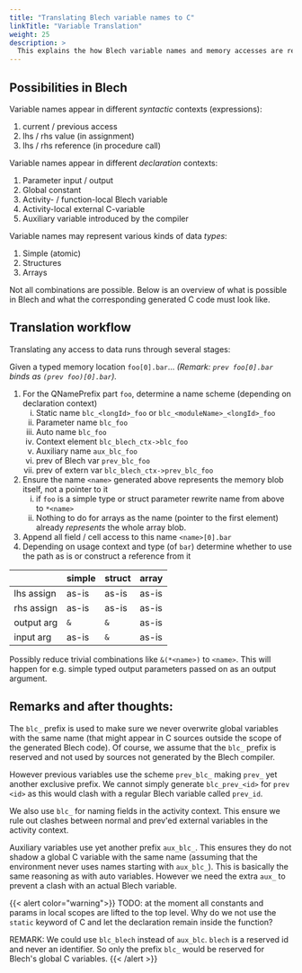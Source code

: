 ```yaml
---
title: "Translating Blech variable names to C"
linkTitle: "Variable Translation"
weight: 25
description: >
  This explains the how Blech variable names and memory accesses are rendered as C code.
---
```


<style type="text/css">
    ol ol { list-style-type: lower-roman; }
</style>

## Possibilities in Blech

Variable names appear in different *syntactic* contexts (expressions):

 1. current / previous access
 2. lhs / rhs value (in assignment)
 3. lhs / rhs reference (in procedure call)

Variable names appear in different *declaration* contexts:

 1. Parameter input / output
 2. Global constant
 3. Activity- / function-local Blech variable
 4. Activity-local external C-variable
 5. Auxiliary variable introduced by the compiler

Variable names may represent various kinds of data *types*:
 
 1. Simple (atomic)
 2. Structures
 3. Arrays

Not all combinations are possible.
Below is an overview of what is possible in Blech and what the corresponding generated C code must look like.

## Translation workflow

Translating any access to data runs through several stages:

Given a typed memory location `foo[0].bar`...
_(Remark: `prev foo[0].bar` binds as `(prev foo)[0].bar`)._

1. For the QNamePrefix part `foo`, determine a name scheme (depending on declaration context)
    1. Static name `blc_<longId>_foo` or `blc_<moduleName>_<longId>_foo`
    2. Parameter name `blc_foo`
    3. Auto name `blc_foo`
    4. Context element `blc_blech_ctx->blc_foo`
    5. Auxiliary name `aux_blc_foo`
    6. prev of Blech var `prev_blc_foo`
    7. prev of extern var `blc_blech_ctx->prev_blc_foo`
2. Ensure the name `<name>` generated above represents the memory blob itself, not a pointer to it
    1. if `foo` is a simple type or struct parameter rewrite name from above to `*<name>`
    2. Nothing to do for arrays as the name (pointer to the first element) already _represents_ the whole array blob.  
3. Append all field / cell access to this name `<name>[0].bar`
4. Depending on usage context and type (of `bar`) determine whether to use the path as is or construct a reference from it

<!-- .Usage context and type -->
|  | simple | struct | array 
| --- | --- | --- | --- |
| lhs assign | as-is | as-is | as-is
| rhs assign | as-is | as-is | as-is 
| output arg | `&` | `&` | as-is 
| input arg | as-is | `&` | as-is 

Possibly reduce trivial combinations like `&(*<name>)` to `<name>`. This will happen for e.g. simple typed output parameters passed on as an output argument.

## Remarks and after thoughts:
The `blc_` prefix is used to make sure we never overwrite global variables with the same name (that might appear in C sources outside the scope of the generated Blech code). Of course, we assume that the `blc_` prefix is reserved and not used by sources not generated by the Blech compiler.

However previous variables use the scheme `prev_blc_` making `prev_` yet another exclusive prefix. We cannot simply generate `blc_prev_<id>` for `prev <id>` as this would clash with a regular Blech variable called `prev_id`.

We also use `blc_` for naming fields in the activity context. This ensure we rule out clashes between normal and prev'ed external variables in the activity context.

Auxiliary variables use yet another prefix `aux_blc_`.
This ensures they do not shadow a global C variable with the same name (assuming that the environment never uses names starting with `aux_blc_`).
This is basically the same reasoning as with auto variables. However we need the extra `aux_` to prevent a clash with an actual Blech variable.

{{< alert color="warning">}}
TODO: at the moment all constants and params in local scopes are lifted to the top level.
Why do we not use the `static` keyword of C and let the declaration remain inside the function?

REMARK: We could use `blc_blech` instead of `aux_blc`. `blech` is a reserved id and never an identifier. So only the prefix `blc_` would be reserved for Blech's global C variables.
{{< /alert >}}